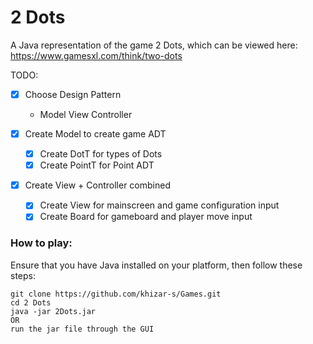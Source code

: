 # 2 Dots
A Java representation of the game 2 Dots, which can be viewed here: </br> https://www.gamesxl.com/think/two-dots

TODO:
- [x] Choose Design Pattern
  - Model View Controller

- [x] Create Model to create game ADT
  - [x] Create DotT for types of Dots
  - [x] Create PointT for Point ADT
- [x] Create View + Controller combined
  - [x] Create View for mainscreen and game configuration input
  - [x] Create Board for gameboard and player move input

### How to play:

Ensure that you have Java installed on your platform, then follow these steps:
```
git clone https://github.com/khizar-s/Games.git
cd 2 Dots
java -jar 2Dots.jar
OR
run the jar file through the GUI
```
